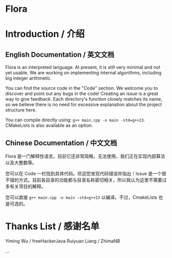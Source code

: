 # Flora

# Introduction / 介绍

## English Documentation / 英文文档

Flora is an interpreted language. At present, it is still very minimal and not yet usable. We are working on implementing internal algorithms, including big integer arithmetic.

You can find the source code in the "Code" section. We welcome you to discover and point out any bugs in the code! Creating an issue is a great way to give feedback. Each directory's function closely matches its name, so we believe there is no need for excessive explanation about the project structure here.

You can compile directly using: `g++ main.cpp -o main -std=g++23`. CMakeLists is also available as an option.

## Chinese Documentation / 中文文档

Flora 是一门解释性语言。目前它还非常简略，无法使用，我们正在实现内部算法以及大整数等。

您可以在 Code 一栏找到具体代码。欢迎您发现代码错误并指出！Issue 是一个很不错的方式。目前各目录的功能都与目录名称密切相关，所以我认为这里不需要过多有关项目的解释。

您可以直接 `g++ main.cpp -o main -std=g++23` 以编译。不过，CmakeLists 也是可选的。

# Thanks List / 感谢名单

Yiming Wu / freeHackerJava
Ruiyuan Liang / ZhimaNB

...
